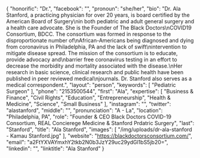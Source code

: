 {
  "honorific": "Dr.",
  "facebook": "",
  "pronoun": "she/her",
  "bio": "Dr. Ala Stanford, a practicing physician for over 20 years, is board certified by the American Board of Surgery\nin both pediatric and adult general surgery and a health care advocate. She is the Founder of The Black Doctors\nCOVID19 Consortium, BDCC. The consortium was formed in response to the disproportionate number of\nAfrican-Americans being diagnosed and dying from coronavirus in Philadelphia, PA and the lack of swift\nintervention to mitigate disease spread. The mission of the consortium is to educate, provide advocacy and\nbarrier free coronavirus testing in an effort to decrease the morbidity and mortality associated with the disease.\nHer research in basic science, clinical research and public health have been published in peer reviewed medical\njournals. Dr. Stanford also serves as a medical correspondent.",
  "layout": "person",
  "keywords": [
    "Pediatric Surgeon"
  ],
  "phone": "2153500544",
  "first": "Ala",
  "expertise": [
    "Business & Finance",
    "Civil Rights",
    "Education",
    "Entrepreneurship",
    "Health & Medicine",
    "Science",
    "Small Business"
  ],
  "instagram": "",
  "twitter": "alastanford",
  "middle": "",
  "pronunciation": "A - La",
  "location": "Philadelphia, PA",
  "role": "Founder & CEO Black Doctors COVID-19 Consortium, REAL Concierege Medicine & Stanford Prdatric Surgery",
  "last": "Stanford",
  "title": "Ala Stanford",
  "images": [
    "/img/uploads/dr-ala-stanford - Kamau Stanford.jpg"
  ],
  "website": "https://blackdoctorsconsortium.com/",
  "email": "a2FtYXVAYmxhY2tkb2N0b3JzY29uc29ydGl1bS5jb20=",
  "linkedin": "",
  "linktitle": "Ala Stanford"
}

